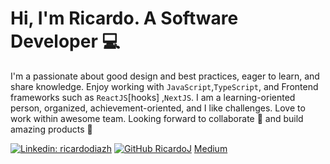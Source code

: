 # Hi, I'm Ricardo. A Software Developer 💻

I'm a passionate about good design and best practices, eager to learn, and share knowledge.
Enjoy working with `JavaScript`,`TypeScript`, and Frontend frameworks such as `ReactJS`[hooks] ,`NextJS`.
I am a learning-oriented person, organized, achievement-oriented, and I like challenges.
Love to work within awesome team. Looking forward to collaborate 🤝 and build amazing products 💯

  [![Linkedin: ricardodiazh](https://img.shields.io/badge/-Ricardo%20Diaz%20-blue?style=flat-square&logo=Linkedin&logoColor=white&link=https://www.linkedin.com/in/ricardodiazh/)](https://www.linkedin.com/in/ricardodiazh/)
 [![GitHub RicardoJ](https://img.shields.io/github/followers/RicardoJ?label=follow&style=social)](https://github.com/RicardoJ)
[Medium](https://medium.com/@rjdiazzh)

